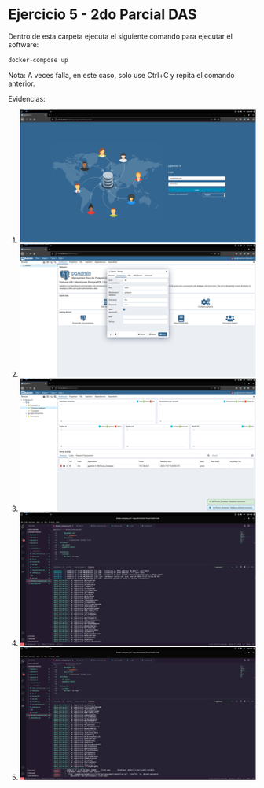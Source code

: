 # Ejercicio 5 - 2do Parcial DAS

Dentro de esta carpeta ejecuta el siguiente comando para ejecutar el software:
```sh
docker-compose up
```
Nota: A veces falla, en este caso, solo use Ctrl+C y repita el comando anterior.

Evidencias:
1. ![1](1.png)
2. ![2](2.png)
3. ![3](3.png)
4. ![4](4.png)
5. ![5](5.png)